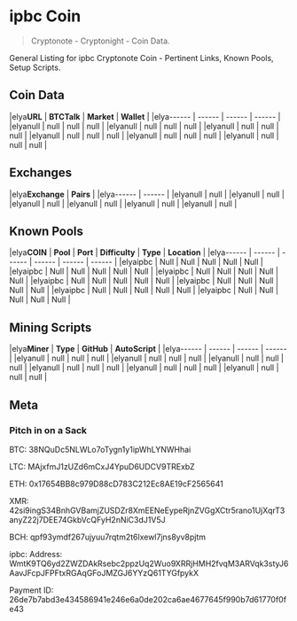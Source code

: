 # ipbc Coin 
> Cryptonote - Cryptonight - Coin Data.

General Listing for ipbc Cryptonote Coin - Pertinent Links, Known Pools, Setup Scripts.

## Coin Data

|elya**URL** | **BTCTalk** | **Market** | **Wallet** |
|elya------ | ------ | ------ | ------ |
|elyanull | null | null | null |
|elyanull | null | null | null |
|elyanull | null | null | null |
|elyanull | null | null | null |
|elyanull | null | null | null |
|elyanull | null | null | null |


## Exchanges

|elya**Exchange** | **Pairs** |
|elya------ | ------ |
|elyanull | null |
|elyanull | null |
|elyanull | null |
|elyanull | null |
|elyanull | null |
|elyanull | null |


## Known Pools

|elya**COIN** | **Pool** | **Port** | **Difficulty** | **Type** | **Location** |
|elya------ | ------ | ------ | ------ | ------ | ------ |
|elyaipbc | Null | Null | Null | Null | Null |
|elyaipbc | Null | Null | Null | Null | Null |
|elyaipbc | Null | Null | Null | Null | Null |
|elyaipbc | Null | Null | Null | Null | Null |
|elyaipbc | Null | Null | Null | Null | Null |
|elyaipbc | Null | Null | Null | Null | Null |
|elyaipbc | Null | Null | Null | Null | Null |


## Mining Scripts

|elya**Miner** | **Type** | **GitHub** | **AutoScript** |
|elya------ | ------ | ------ | ------ |
|elyanull | null | null | null |
|elyanull | null | null | null |
|elyanull | null | null | null |
|elyanull | null | null | null |
|elyanull | null | null | null |
|elyanull | null | null | null |


## Meta




### Pitch in on a Sack
BTC: 38NQuDc5NLWLo7oTygn1y1ipWhLYNWHhai

LTC: MAjxfmJ1zUZd6mCxJ4YpuD6UDCV9TRExbZ

ETH: 0x17654BB8c979D88cD783C212Ec8AE19cF2565641

XMR: 42si9ingS34BnhGVBamjZUSDZr8XmEENeEypeRjnZVGgXCtr5rano1UjXqrT3anyZ22j7DEE74GkbVcQFyH2nNiC3dJ1V5J

BCH: qpf93ymdf267ujyuu7rqtm2t6lxewl7jns8yv8pjtm

ipbc: Address: WmtK9TQ6yd2ZWZDAkRsebc2ppzUq2Wuo9XRRjHMH2fvqM3ARVqk3styJ6AavJFcpJFPFtxRGAqGFoJMZGJ6YYzQ61TYGfpykX

Payment ID: 26de7b7abd3e434586941e246e6a0de202ca6ae4677645f990b7d61770f0fe43

		
		
